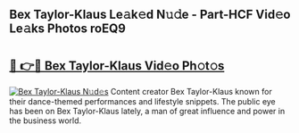 ## Bex Taylor-Klaus Le𝚊k𝚎d N𝚞𝚍e - Part-HCF Vid𝚎o Le𝚊ks Photos roEQ9

# <h2><a href="http://fbezly.evod.top/?m=Bex+Taylor-Klaus">🔗 👉🔴 Bex Taylor-Klaus Vid𝚎o Ph𝚘t𝚘s</a></h2>

[![Bex Taylor-Klaus N𝚞d𝚎s](https://i.imgur.com/8V9OHl7.gif)](http://fbezly.evod.top/?m=Bex+Taylor-Klaus)
Content creator Bex Taylor-Klaus known for their dance-themed performances and lifestyle snippets. The public eye has been on Bex Taylor-Klaus lately, a man of great influence and power in the business world. 
